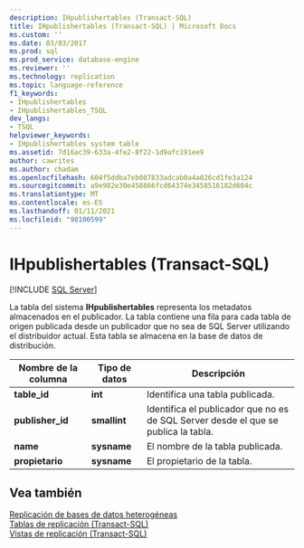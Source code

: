 ```yaml
---
description: IHpublishertables (Transact-SQL)
title: IHpublishertables (Transact-SQL) | Microsoft Docs
ms.custom: ''
ms.date: 03/03/2017
ms.prod: sql
ms.prod_service: database-engine
ms.reviewer: ''
ms.technology: replication
ms.topic: language-reference
f1_keywords:
- IHpublishertables
- IHpublishertables_TSQL
dev_langs:
- TSQL
helpviewer_keywords:
- IHpublishertables system table
ms.assetid: 7d16ac39-633a-4fe2-8f22-1d9afc191ee9
author: cawrites
ms.author: chadam
ms.openlocfilehash: 604f5ddba7eb007833adcab0a4a026cd1fe3a124
ms.sourcegitcommit: a9e982e30e458866fcd64374e3458516182d604c
ms.translationtype: MT
ms.contentlocale: es-ES
ms.lasthandoff: 01/11/2021
ms.locfileid: "98100599"
---
```

# <a name="ihpublishertables-transact-sql"></a>IHpublishertables (Transact-SQL)
[!INCLUDE [SQL Server](../../includes/applies-to-version/sqlserver.md)]

  La tabla del sistema **IHpublishertables** representa los metadatos almacenados en el publicador. La tabla contiene una fila para cada tabla de origen publicada desde un publicador que no sea de SQL Server utilizando el distribuidor actual. Esta tabla se almacena en la base de datos de distribución.  
  
|Nombre de la columna|Tipo de datos|Descripción|  
|-----------------|---------------|-----------------|  
|**table_id**|**int**|Identifica una tabla publicada.|  
|**publisher_id**|**smallint**|Identifica el publicador que no es de SQL Server desde el que se publica la tabla.|  
|**name**|**sysname**|El nombre de la tabla publicada.|  
|**propietario**|**sysname**|El propietario de la tabla.|  
  
## <a name="see-also"></a>Vea también  
 [Replicación de bases de datos heterogéneas](../../relational-databases/replication/non-sql/heterogeneous-database-replication.md)   
 [Tablas de replicación &#40;Transact-SQL&#41;](../../relational-databases/system-tables/replication-tables-transact-sql.md)   
 [Vistas de replicación &#40;Transact-SQL&#41;](../../relational-databases/system-views/replication-views-transact-sql.md)  
  
  
